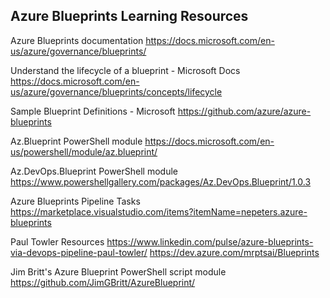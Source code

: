 ## Azure Blueprints Learning Resources

Azure Blueprints documentation
https://docs.microsoft.com/en-us/azure/governance/blueprints/

Understand the lifecycle of a blueprint - Microsoft Docs
https://docs.microsoft.com/en-us/azure/governance/blueprints/concepts/lifecycle

Sample Blueprint Definitions - Microsoft
https://github.com/azure/azure-blueprints

Az.Blueprint PowerShell module
https://docs.microsoft.com/en-us/powershell/module/az.blueprint/

Az.DevOps.Blueprint PowerShell module
https://www.powershellgallery.com/packages/Az.DevOps.Blueprint/1.0.3

Azure Blueprints Pipeline Tasks
https://marketplace.visualstudio.com/items?itemName=nepeters.azure-blueprints

Paul Towler Resources
https://www.linkedin.com/pulse/azure-blueprints-via-devops-pipeline-paul-towler/
https://dev.azure.com/mrptsai/Blueprints

Jim Britt's Azure Blueprint PowerShell script module
https://github.com/JimGBritt/AzureBlueprint/
